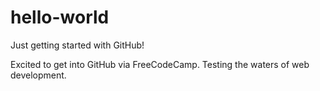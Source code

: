 # hello-world
Just getting started with GitHub!

Excited to get into GitHub via FreeCodeCamp. Testing the waters of web development. 

